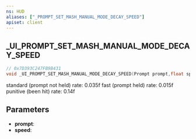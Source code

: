 ```yaml
---
ns: HUD
aliases: ["_PROMPT_SET_MASH_MANUAL_MODE_DECAY_SPEED"]
apiset: client
---
```

## _UI_PROMPT_SET_MASH_MANUAL_MODE_DECAY_SPEED

```c
// 0x7D393C247FB9B431
void _UI_PROMPT_SET_MASH_MANUAL_MODE_DECAY_SPEED(Prompt prompt,float speed);
```

standard (prompt not held) rate: 0.035f
fast (prompt held) rate: 0.015f
punitive (been hit) rate: 0.14f

## Parameters
* **prompt**:
* **speed**:



